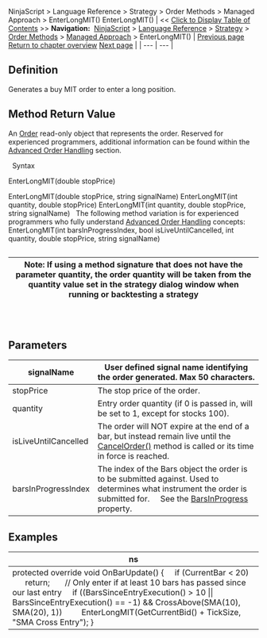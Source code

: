 ﻿
NinjaScript \> Language Reference \> Strategy \> Order Methods \> Managed Approach \> EnterLongMIT()
EnterLongMIT()
| \<\< [Click to Display Table of Contents](enterlongmit.md) \>\> **Navigation:**     [NinjaScript](ninjascript.md) \> [Language Reference](language_reference_wip.md) \> [Strategy](strategy.md) \> [Order Methods](order_methods.md) \> [Managed Approach](managed_approach.md) \> EnterLongMIT() | [Previous page](enterlonglimit.md) [Return to chapter overview](managed_approach.md) [Next page](enterlongstoplimit.md) |
| --- | --- |
## Definition
Generates a buy MIT order to enter a long position.
 
## Method Return Value
An [Order](order.md) read\-only object that represents the order. Reserved for experienced programmers, additional information can be found within the [Advanced Order Handling](advanced_order_handling.md) section.   

 
Syntax  

EnterLongMIT(double stopPrice)   

EnterLongMIT(double stopPrice, string signalName)
EnterLongMIT(int quantity, double stopPrice)
EnterLongMIT(int quantity, double stopPrice, string signalName)
 
The following method variation is for experienced programmers who fully understand [Advanced Order Handling](advanced_order_handling.md) concepts:
EnterLongMIT(int barsInProgressIndex, bool isLiveUntilCancelled, int quantity, double stopPrice, string signalName) 
 
## 
| Note: If using a method signature that does not have the parameter quantity, the order quantity will be taken from the quantity value set in the strategy dialog window when running or backtesting a strategy |
| --- |
## 
 
## Parameters
| signalName | User defined signal name identifying the order generated. Max 50 characters. |
| --- | --- |
| stopPrice | The stop price of the order. |
| quantity | Entry order quantity (if 0 is passed in, will be set to 1, except for stocks 100\). |
| isLiveUntilCancelled | The order will NOT expire at the end of a bar, but instead remain live until the [CancelOrder()](managed_cancelorder.md) method is called or its time in force is reached. |
| barsInProgressIndex | The index of the Bars object the order is to be submitted against. Used to determines what instrument the order is submitted for.      See the [BarsInProgress](barsinprogress.md) property. |
## 
## 
## Examples
| ns |
| --- |
| protected override void OnBarUpdate() {      if (CurrentBar \< 20)          return;        // Only enter if at least 10 bars has passed since our last entry      if ((BarsSinceEntryExecution() \> 10 \|\| BarsSinceEntryExecution() \=\= \-1) \&\& CrossAbove(SMA(10), SMA(20), 1))          EnterLongMIT(GetCurrentBid() \+ TickSize, "SMA Cross Entry"); } |
 

